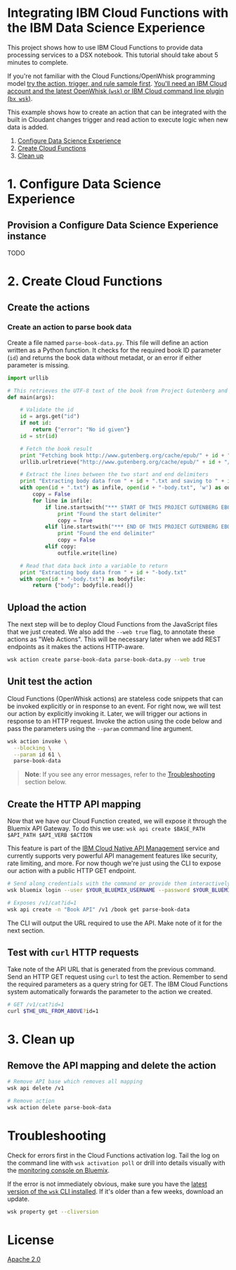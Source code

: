 # Integrating IBM Cloud Functions with the IBM Data Science Experience
This project shows how to use IBM Cloud Functions to provide data processing services to a DSX notebook. This tutorial should take about 5 minutes to complete.

If you're not familiar with the Cloud Functions/OpenWhisk programming model [try the action, trigger, and rule sample first](https://github.com/IBM/openwhisk-action-trigger-rule). [You'll need an IBM Cloud account and the latest OpenWhisk (`wsk`) or IBM Cloud command line plugin (`bx wsk`)](https://github.com/IBM/openwhisk-action-trigger-rule/blob/master/docs/OPENWHISK.md).

This example shows how to create an action that can be integrated with the built in Cloudant changes trigger and read action to execute logic when new data is added.

1. [Configure Data Science Experience](#1-configure-data-science-experience)
2. [Create Cloud Functions](#2-create-cloud-functions)
3. [Clean up](#3-clean-up)


# 1. Configure Data Science Experience

## Provision a Configure Data Science Experience instance
TODO


# 2. Create Cloud Functions

## Create the actions

### Create an action to parse book data
Create a file named `parse-book-data.py`. This file will define an action written as a Python function. It checks for the required book ID parameter (`id`) and returns the book data without metadat, or an error if either parameter is missing.


```python
import urllib

# This retrieves the UTF-8 text of the book from Project Gutenberg and strips headers and footers.
def main(args):

    # Validate the id
    id = args.get("id")
    if not id:
        return {"error": "No id given"}
    id = str(id)

    # Fetch the book result
    print "Fetching book http://www.gutenberg.org/cache/epub/" + id + "/pg" + id + ".txt", id + ".txt"
    urllib.urlretrieve("http://www.gutenberg.org/cache/epub/" + id + "/pg" + id + ".txt", id + ".txt")

    # Extract the lines between the two start and end delimiters
    print "Extracting body data from " + id + ".txt and saving to " + id + "-body.txt"
    with open(id + ".txt") as infile, open(id + "-body.txt", 'w') as outfile:
        copy = False
        for line in infile:
            if line.startswith("*** START OF THIS PROJECT GUTENBERG EBOOK"):
                print "Found the start delimiter"
                copy = True
            elif line.startswith("*** END OF THIS PROJECT GUTENBERG EBOOK"):
                print "Found the end delimiter"
                copy = False
            elif copy:
                outfile.write(line)

    # Read that data back into a variable to return
    print "Extracting body data from " + id + "-body.txt"
    with open(id + "-body.txt") as bodyfile:
        return {"body": bodyfile.read()}
```

## Upload the action
The next step will be to deploy Cloud Functions from the JavaScript files that we just created. We also add the `--web true` flag, to annotate these actions as "Web Actions". This will be necessary later when we add REST endpoints as it makes the actions HTTP-aware.
```bash
wsk action create parse-book-data parse-book-data.py --web true
```

## Unit test the action
Cloud Functions (OpenWhisk actions) are stateless code snippets that can be invoked explicitly or in response to an event. For right now, we will test our action by explicitly invoking it. Later, we will trigger our actions in response to an HTTP request. Invoke the action using the code below and pass the parameters using the `--param` command line argument.

```bash
wsk action invoke \
  --blocking \
  --param id 61 \
  parse-book-data
```

> **Note**: If you see any error messages, refer to the [Troubleshooting](#troubleshooting) section below.

## Create the HTTP API mapping

Now that we have our Cloud Function created, we will expose it through the Bluemix API Gateway. To do this we use: `wsk api create $BASE_PATH $API_PATH $API_VERB $ACTION `

This feature is part of the [IBM Cloud Native API Management](https://console.ng.bluemix.net/docs/openwhisk/openwhisk_apigateway.html#openwhisk_apigateway) service and currently supports very powerful API management features like security, rate limiting, and more. For now though we're just using the CLI to expose our action with a public HTTP GET endpoint.

```bash
# Send along credentials with the command or provide them interactively
wsk bluemix login --user $YOUR_BLUEMIX_USERNAME --password $YOUR_BLUEMIX_PASSWORD

# Exposes /v1/cat?id=1
wsk api create -n "Book API" /v1 /book get parse-book-data
```
The CLI will output the URL required to use the API. Make note of it for the next section.

## Test with `curl` HTTP requests
Take note of the API URL that is generated from the previous command. Send an HTTP GET request using `curl` to test the action. Remember to send the required parameters as a query string for GET. The IBM Cloud Functions system automatically forwards the parameter to the action we created.

```bash
# GET /v1/cat?id=1
curl $THE_URL_FROM_ABOVE?id=1
```


# 3. Clean up
## Remove the API mapping and delete the action

```bash
# Remove API base which removes all mapping
wsk api delete /v1

# Remove action
wsk action delete parse-book-data
```

# Troubleshooting
Check for errors first in the Cloud Functions activation log. Tail the log on the command line with `wsk activation poll` or drill into details visually with the [monitoring console on Bluemix](https://console.ng.bluemix.net/openwhisk/dashboard).

If the error is not immediately obvious, make sure you have the [latest version of the `wsk` CLI installed](https://console.ng.bluemix.net/openwhisk/learn/cli). If it's older than a few weeks, download an update.
```bash
wsk property get --cliversion
```

# License
[Apache 2.0](LICENSE.txt)

